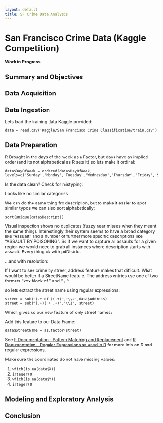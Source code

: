 ```yaml
---
layout: default
title: SF Crime Data Analysis
---
```

# San Francisco Crime Data (Kaggle Competition)

**Work in Progress**

## Summary and Objectives

## Data Acquisition

## Data Ingestion
Lets load the training data Kaggle provided:

```Rscript
data = read.csv('Kaggle/San Francisco Crime Classification/train.csv')
```

## Data Preparation

R Brought in the days of the week as a Factor, but days have an implied order (and its not alphabetical as R sets it) so lets make it ordinal: 

```Rscript
data$DayOfWeek = ordered(data$DayOfWeek, levels=c('Sunday','Monday','Tuesday','Wednesday','Thursday','Friday','Saturday'))
```
   

Is the data clean? 
Check for mistyping:
 
Looks like no similar categories 

We can do the same thing fro description, but to make it easier to spot similar typos we can also sort alphabetically:

```Rscript
sort(unique(data$Descript))
```

Visual inspection shows no duplicates (fuzzy near misses when they meant the same thing). Interestingly their system seems to have a broad category like “Assualt” and a number of further more specific descriptions like “ASSAULT BY POISONING”. So if we want to capture all assaults for a given region we would need to grab all instances where description starts with assault.
Every thing ok with pdDistrict:
 

…and with resolution:
 

If I want to see crime by street, address feature makes that difficult. What would be better if a StreetName feature. The address entries use one of two formats “xxx block of <street name>” and “<street name> / <other street name>”:

 
so lets extract the street name using regular expressions:

```splus
street = sub("(.+ of )(.+)","\\2",data$Address)
street = sub("(.+)( / .+)","\\1", street)
```

Which gives us our new feature of only street names:
 
Add this feature to our Data Frame: 

```splus
data$StreetName = as.factor(street)
```

See [R Documentation - Pattern Matching and Replacement](https://stat.ethz.ch/R-manual/R-devel/library/base/html/grep.html)  and [R Documentation - Regular Expressions as used in R](https://stat.ethz.ch/R-manual/R-devel/library/base/html/regex.html)  for more info on R and regular expressions.

Make sure the coordinates do not have missing values:
1. ```which(is.na(data$X))```
  1. ```integer(0)```
2.	```which(is.na(data$Y))```
  1. ```integer(0)```


## Modeling and Exploratory Analysis

## Conclusion

